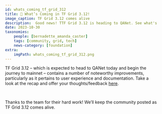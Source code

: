 ```yaml
---
id: whats_coming_tf_grid_312
title: 📰 What’s Coming in TF Grid 3.12!
image_caption: TF Grid 3.12 comes alive
description:  Good news! TTF Grid 3.12 is heading to QANet. See what's inside.
date: 2023-10-30
taxonomies:
    people: [bernadette_amanda_caster]
    tags: [community, grid, tech]
    news-category: [foundation]
extra:
    imgPath: whats_coming_tf_grid_312.png
---
```


TF Grid 3.12 – which is expected to head to QANet today and begin the journey to mainnet – contains a number of noteworthy improvements, particularly as it pertains to user experience and documentation. Take a look at the recap and offer your thoughts/feedback [here](https://forum.threefold.io/t/3-12-upcoming-updates/4109).

<br/>

Thanks to the team for their hard work! We’ll keep the community posted as TF Grid 3.12 comes alive.